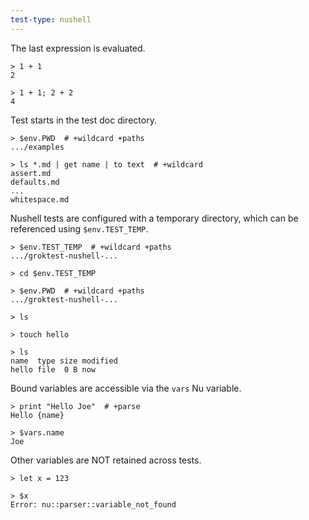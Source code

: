 ```yaml
---
test-type: nushell
---
```


The last expression is evaluated.

    > 1 + 1
    2

    > 1 + 1; 2 + 2
    4

Test starts in the test doc directory.

    > $env.PWD  # +wildcard +paths
    .../examples

    > ls *.md | get name | to text  # +wildcard
    assert.md
    defaults.md
    ...
    whitespace.md

Nushell tests are configured with a temporary directory, which can be
referenced using `$env.TEST_TEMP`.

    > $env.TEST_TEMP  # +wildcard +paths
    .../groktest-nushell-...

    > cd $env.TEST_TEMP

    > $env.PWD  # +wildcard +paths
    .../groktest-nushell-...

    > ls

    > touch hello

    > ls
    name  type size modified
    hello file  0 B now

Bound variables are accessible via the `vars` Nu variable.

    > print "Hello Joe"  # +parse
    Hello {name}

    > $vars.name
    Joe

Other variables are NOT retained across tests.

    > let x = 123

    > $x
    Error: nu::parser::variable_not_found
